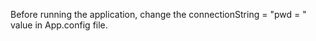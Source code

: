Before running the application, change the connectionString = "pwd = <yourpassword>" value in App.config file.
